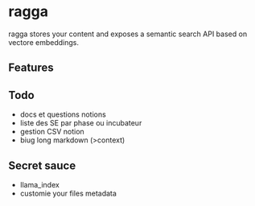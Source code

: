 # ragga

ragga stores your content and exposes a semantic search API based on vectore embeddings.

## Features

## Todo

- docs et questions notions
- liste des SE par phase ou incubateur
- gestion CSV notion
- biug long markdown (>context)

## Secret sauce

- llama_index
- customie your files metadata
